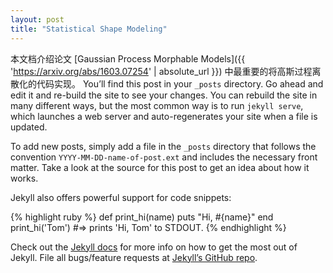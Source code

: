 ```yaml
---
layout: post
title: "Statistical Shape Modeling"
---
```

本文档介绍论文 [Gaussian Process Morphable Models]({{ 'https://arxiv.org/abs/1603.07254' | absolute_url }}) 中最重要的将高斯过程离散化的代码实现。
You’ll find this post in your `_posts` directory. Go ahead and edit it and re-build the site to see your changes. You can rebuild the site in many different ways, but the most common way is to run `jekyll serve`, which launches a web server and auto-regenerates your site when a file is updated.

To add new posts, simply add a file in the `_posts` directory that follows the convention `YYYY-MM-DD-name-of-post.ext` and includes the necessary front matter. Take a look at the source for this post to get an idea about how it works.

Jekyll also offers powerful support for code snippets:

{% highlight ruby %}
def print_hi(name)
  puts "Hi, #{name}"
end
print_hi('Tom')
#=> prints 'Hi, Tom' to STDOUT.
{% endhighlight %}

Check out the [Jekyll docs][jekyll-docs] for more info on how to get the most out of Jekyll. File all bugs/feature requests at [Jekyll’s GitHub repo][jekyll-gh].

[jekyll-docs]: http://jekyllrb.com/docs/home
[jekyll-gh]:   https://github.com/jekyll/jekyll


